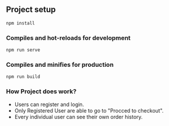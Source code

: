 ## Project setup
```
npm install
```
### Compiles and hot-reloads for development
```
npm run serve
```
### Compiles and minifies for production
```
npm run build
```

### How Project does work?  
- Users can register and login.  
- Only Registered User are able to go to "Procced to checkout".
- Every individual user can see their own order history. 
